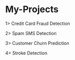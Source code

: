 # My-Projects

1> Credit Card Fraud Detection

2> Spam SMS Detection

3> Customer Churn Prediction

4> Stroke Detection


